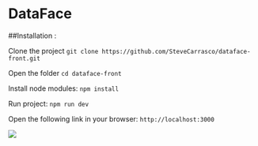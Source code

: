 # DataFace

##Installation :

  Clone the project
  `git clone https://github.com/SteveCarrasco/dataface-front.git`

  Open the folder
  `cd dataface-front`

  Install node modules:
  `npm install`

  Run project:
  `npm run dev`

  Open the following link in your browser:
  `http://localhost:3000`


![](http://g.recordit.co/Jf2DzsKK2G.gif)
